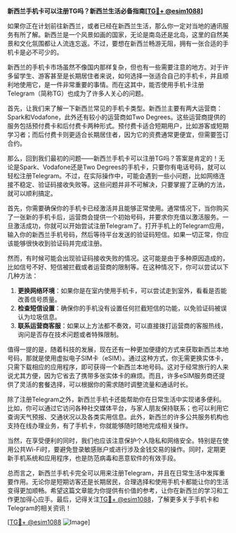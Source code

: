 **新西兰手机卡可以注册TG吗？新西兰生活必备指南[[TG💪+ @esim1088](https://t.me/s/esim1088)]**

如果你正在计划前往新西兰，或者已经在新西兰生活，那么你一定对当地的通讯服务有所了解。新西兰是一个风景如画的国家，无论是南岛还是北岛，这里的自然美景和文化氛围都让人流连忘返。不过，要想在新西兰畅游无阻，拥有一张合适的手机卡是必不可少的。

新西兰的手机卡市场虽然不像国内那样复杂，但也有一些需要注意的地方。对于许多留学生、游客甚至是长期居住者来说，如何选择一张适合自己的手机卡，并且顺利地使用它，是一件非常重要的事情。而在这其中，能否使用手机卡注册Telegram（简称TG）也成为了许多人关心的问题。

首先，让我们来了解一下新西兰常见的手机卡类型。新西兰主要有两大运营商：Spark和Vodafone，此外还有较小的运营商如Two Degrees。这些运营商提供的服务包括预付费卡和后付费卡两种形式。预付费卡适合短期用户，比如游客或短期学习者；而后付费卡则更适合长期居住者，因为它的资费通常更便宜，但需要签订合约。

那么，回到我们最初的问题——新西兰手机卡可以注册TG吗？答案是肯定的！无论是Spark、Vodafone还是Two Degrees的手机卡，只要你有电话号码，就可以轻松注册Telegram。不过，在实际操作中，可能会遇到一些小问题，比如网络连接不稳定、验证码接收失败等。这些问题并非不可解决，只要掌握了正确的方法，就可以顺利搞定。

首先，你需要确保你的手机卡已经激活并且能够正常使用。通常情况下，当你购买了一张新的手机卡后，运营商会提供一个初始号码，并要求你充值以激活服务。一旦激活成功，你就可以开始尝试注册Telegram了。打开手机上的Telegram应用，输入你的新西兰手机号码，然后等待平台发送的验证码短信。如果一切正常，你应该能够很快收到验证码并完成注册。

然而，有时候可能会出现验证码接收失败的情况。这可能是由于多种原因造成的，比如信号不好、短信被拦截或者运营商的限制等。在这种情况下，你可以尝试以下几种方法：

1. **更换网络环境**：如果你是在室内使用手机卡，可以尝试走到室外，看看是否能改善信号质量。
2. **检查短信设置**：确保你的手机没有设置任何拦截短信的功能，以免验证码被误认为垃圾信息。
3. **联系运营商客服**：如果以上方法都不奏效，可以直接拨打运营商的客服热线，询问是否存在技术问题或者特殊限制。

值得一提的是，随着科技的发展，现在还有一种更加便捷的方式来获取新西兰本地号码，那就是使用虚拟电子SIM卡（eSIM）。通过这种方式，你无需更换实体卡，只需下载相应的应用程序，即可获得一个新西兰本地号码。这对于经常旅行的人来说尤其方便，因为它省去了携带多张实体卡的麻烦。而且，许多eSIM服务商还提供了灵活的套餐选择，可以根据你的需求随时调整流量和通话时长。

除了注册Telegram之外，新西兰手机卡还能帮助你在日常生活中实现诸多便利。比如，你可以通过它访问各种社交媒体平台，与家人朋友保持联系；也可以利用它查询天气预报、交通状况以及各类实用信息。此外，新西兰的许多公共服务机构也支持在线办理业务，有了手机卡，你就能够随时随地完成相关操作。

当然，在享受便利的同时，我们也应该注意保护个人隐私和网络安全。特别是在使用公共Wi-Fi时，要避免登录敏感账户或进行涉及金钱交易的操作。同时，定期更新手机系统和应用程序，也是防范病毒和恶意软件的有效手段。

总而言之，新西兰手机卡完全可以用来注册Telegram，并且在日常生活中发挥重要作用。无论你是短期访客还是长期居民，合理选择和使用手机卡都能让你的生活变得更加顺畅。希望这篇文章能为你提供有价值的参考，让你在新西兰的学习和工作更加得心应手。最后，记得关注[TG💪+ @esim1088](https://t.me/s/esim1088)，了解更多关于手机卡和Telegram的相关资讯！

[[TG💪+ @esim1088](https://t.me/s/esim1088) ![Image](https://i.postimg.cc/4NQfJmqS/Snipaste-2025-05-13-00-14-12.png)]